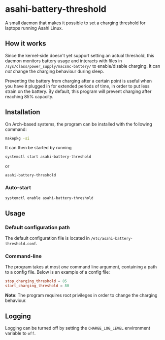 # asahi-battery-threshold

A small daemon that makes it possible to set a
charging threshold for laptops running Asahi Linux.

## How it works

Since the kernel-side doesn't yet support setting an actual threshold,
this daemon monitors battery usage and interacts with files
in `/sys/class/power_supply/macsmc-battery/` to enable/disable
charging. It can *not* change the charging behaviour during sleep.

Preventing the battery from charging after a certain point is useful
when you have it plugged in for extended periods of time, in order
to put less strain on the battery. By default, this program will
prevent charging after reaching 85% capacity.

## Installation

On Arch-based systems, the program can be installed
with the following command:

```sh
makepkg -si
```

It can then be started by running

```sh
systemctl start asahi-battery-threshold
```
or
```
asahi-battery-threshold
```

### Auto-start

```sh
systemctl enable asahi-battery-threshold
```

## Usage

### Default configuration path

The default configuration file is located in `/etc/asahi-battery-threshold.conf`.

### Command-line
The program takes at most *one* command line argument,
containing a path to a config file. Below is
an example of a config file:

```toml
stop_charging_threshold = 85
start_charging_threshold = 80
```

**Note**: The program requires root privileges
in order to change the charging behaviour.

## Logging

Logging can be turned off by setting the `CHARGE_LOG_LEVEL`
environment variable to `off`.
